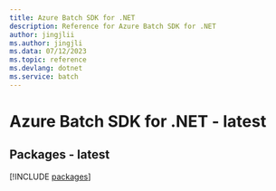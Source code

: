 ```yaml
---
title: Azure Batch SDK for .NET
description: Reference for Azure Batch SDK for .NET
author: jingjlii
ms.author: jingjli
ms.data: 07/12/2023
ms.topic: reference
ms.devlang: dotnet
ms.service: batch
---
```

# Azure Batch SDK for .NET - latest
## Packages - latest
[!INCLUDE [packages](batch-index.md)]